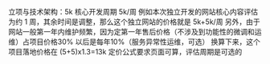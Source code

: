立项与技术架构：5k
核心开发周期 5k/周
例如本次独立开发的网站核心内容评估为约 1 周，其余时间是调整，那么这个独立网站的价格就是
5k+5k/周
另外，由于网站一般第一年内维护频繁，因为定第一年售后价格（不涉及到功能性的微调和运维）占项目价格30%
以后是每年10%（服务异常性运维，可选）
换算下来，这个项目落地价格在 (5+5)x1.3=13k
定价公式要求页面可算，评估周期是可选的